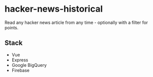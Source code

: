 # hacker-news-historical

Read any hacker news article from any time - optionally with a filter for points.

## Stack
* Vue
* Express
* Google BigQuery
* Firebase
